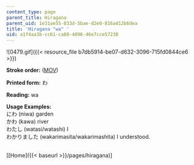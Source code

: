 ```yaml
---
content_type: page
parent_title: Hiragana
parent_uid: 1e31ae55-033d-5bae-d2e0-816ad12b6dea
title: 'Hiragana "wa" '
uid: a1f4aa3b-cc61-ca88-4096-46e7cce57238
---
```


![0479.gif]({{< resource_file b7db5914-be07-d632-3096-715fd0844ce6 >}})

**Stroke order:** ([MOV](http://www.archive.org/download/MITRES21F.01S10_HIRAGANA_CHARACTERS/0479.mov))

**Printed form:** わ

**Reading:** wa

**Usage Examples:**  
にわ (niwa) garden  
かわ (kawa) river  
わたし (watasi/watashi) I  
わかりました (wakarimasita/wakarimashita) I understood.  
 

\[[Home]({{< baseurl >}}/pages/hiragana)\]